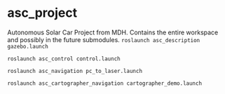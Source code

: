 # asc_project
Autonomous Solar Car Project from MDH. Contains the entire workspace and possibly in the future submodules.
`roslaunch asc_description gazebo.launch`

`roslaunch asc_control control.launch`

`roslaunch asc_navigation pc_to_laser.launch` 

`roslaunch asc_cartographer_navigation cartographer_demo.launch`

